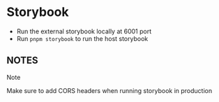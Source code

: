 # Storybook

- Run the external storybook locally at 6001 port
- Run `pnpm storybook` to run the host storybook

## NOTES

> [!NOTE]
> Make sure to add CORS headers when running storybook in production
